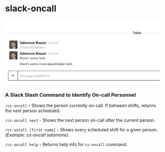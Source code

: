 # slack-oncall

![Slack command gif](https://github.com/salomoneb/slack-oncall/blob/master/oncall-command.gif "CS on call command")

### A Slack Slash Command to Identify On-call Personnel
`/cs-oncall` - Shows the person currently on-call. If between shifts, returns the next person scheduled.

`/cs-oncall next` - Shows the next person on-call after the current person.

`/cs-oncall [first name]` - Shows every scheduled shift for a given person.
_(Example: cs-oncall salomone)._

`/cs-oncall help` - Returns help info for `cs-oncall` command.
